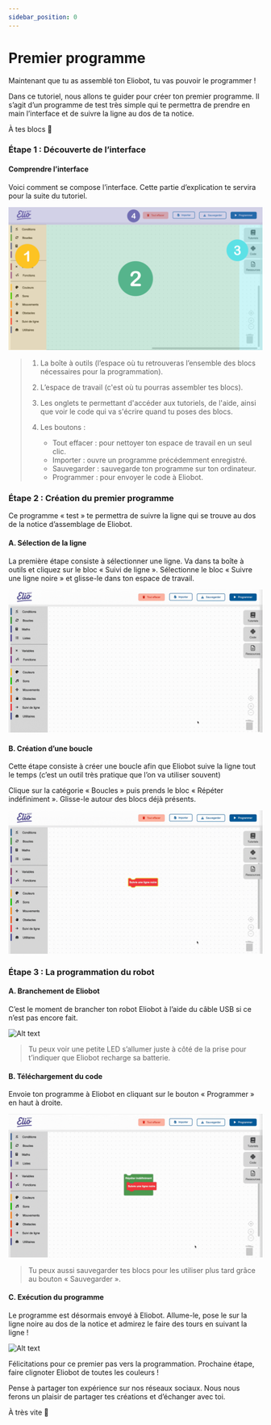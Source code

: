 ```yaml
---
sidebar_position: 0
---
```


# Premier programme

Maintenant que tu as assemblé ton Eliobot, tu vas pouvoir le programmer !

Dans ce tutoriel, nous allons te guider pour créer ton premier programme. Il s’agit d’un programme de test très simple qui te permettra de prendre en main l’interface et de suivre la ligne au dos de ta notice.

À tes blocs 🙂

### Étape 1 : Découverte de l’interface

#### Comprendre l’interface

Voici comment se compose l’interface. Cette partie d’explication te servira pour la suite du tutoriel.

![Alt text](../../../static/img/first_program_1.png)

> 1. La boîte à outils (l’espace où tu retrouveras l’ensemble des blocs nécessaires pour la programmation).
> 
> 2. L’espace de travail (c'est où tu pourras assembler tes blocs).
> 
> 3. Les onglets te permettant d'accéder aux tutoriels, de l'aide, ainsi que voir le code qui va s'écrire quand tu poses des blocs.
>     
> 4. Les boutons :
>    - Tout effacer : pour nettoyer ton espace de travail en un seul clic.
>    - Importer : ouvre un programme précédemment enregistré.
>    - Sauvegarder : sauvegarde ton programme sur ton ordinateur.
>    - Programmer : pour envoyer le code à Eliobot.



### Étape 2 : Création du premier programme

Ce programme « test » te permettra de suivre la ligne qui se trouve au dos de la notice d’assemblage de Eliobot.

#### A. Sélection de la ligne

La première étape consiste à sélectionner une ligne. Va dans ta boîte à outils et cliquez sur le bloc « Suivi de ligne ». Sélectionne le bloc « Suivre une ligne noire » et glisse-le dans ton espace de travail.

![Alt text](../../../static/img/first_program_2.gif)

#### B. Création d’une boucle

Cette étape consiste à créer une boucle afin que Eliobot suive la ligne tout le temps (c’est un outil très pratique que l’on va utiliser souvent)

Clique sur la catégorie « Boucles » puis prends le bloc « Répéter indéfiniment ». Glisse-le autour des blocs déjà présents.

![Alt text](../../../static/img/first_program_3.gif)

### Étape 3 : La programmation du robot

#### A. Branchement de Eliobot

C’est le moment de brancher ton robot Eliobot à l’aide du câble USB si ce n’est pas encore fait.

![Alt text](../../../static/img/first_program_4.gif)

> Tu peux voir une petite LED s’allumer juste à côté de la prise pour t’indiquer que Eliobot recharge sa batterie.

#### B. Téléchargement du code

Envoie ton programme à Eliobot en cliquant sur le bouton « Programmer » en haut à droite.

![Alt text](../../../static/img/first_program_5.gif)

> Tu peux aussi sauvegarder tes blocs pour les utiliser plus tard grâce au bouton « Sauvegarder ».

#### C. Exécution du programme

Le programme est désormais envoyé à Eliobot. Allume-le, pose le sur la ligne noire au dos de la notice et admirez le faire des tours en suivant la ligne !

![Alt text](../../../static/img/first_program_6.gif)

Félicitations pour ce premier pas vers la programmation. Prochaine étape, faire clignoter Eliobot de toutes les couleurs !

Pense à partager ton expérience sur nos réseaux sociaux. Nous nous ferons un plaisir de partager tes créations et d’échanger avec toi.

À très vite 🙂